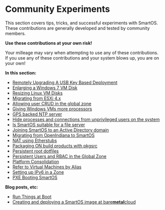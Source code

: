 # Community Experiments

This section covers tips, tricks, and successful experiments with
SmartOS. These contributions are generally developed and tested by
community members.

**Use these contributions at your own risk!**

Your milleage may vary when attempting to use any of these contributions.
If you use any of these contributions and your system blows up, you are
on your own!

**In this section:**

- [Remotely Upgrading A USB Key Based Deployment](remotely-upgrading-a-usb-key-based-deployment.md)
- [Enlarging a Windows 7 VM Disk](enlarging-a-windows-7-vm-disk.md)
- [Resizing Linux VM Disks](resizing-linux-vm-disks.md)
- [Migrating from ESXi 4.x](migrating-from-esxi-4.x.md)
- [Allowing user CRUD in the global zone](allowing-user-crud-in-the-global-zone.md)
- [Giving Windows VMs more processors](giving-windows-vms-more-processors.md)
- [GPS backed NTP server](gps-backed-ntp-server.md)
- [Hide processes and connections from unprivileged users on the system](hide-processes-and-connections-from-unprivileged-users-on-the-system.md)
- [Is SmartOS suitable for a file server](is-smartos-suitable-for-a-file-server.md)
- [Joining SmartOS to an Active Directory domain](joining-smartos-to-an-active-directory-domain.md)
- [Migrating from OpenIndiana to SmartOS](migrating-from-openindiana-to-smartos.md)
- [NAT using Etherstubs](nat-using-etherstubs.md)
- [Packaging ON build products with pkgsrc](packaging-on-build-products-with-pkgsrc.md)
- [Persistent root dotfiles](persistent-root-dotfiles.md)
- [Persistent Users and RBAC in the Global Zone](persistent-users-and-rbac-in-the-global-zone.md)
- [Platform Consolidation](platform-consolidation.md)
- [Refer to Virtual Machines by Alias](refer-to-virtual-machines-by-alias.md)
- [Setting up IPv6 in a Zone](setting-up-ipv6-in-a-zone.md)
- [PXE Booting SmartOS](pxe-booting-smartos.md)

**Blog posts, etc:**

- [Run Things at Boot](http://www.psychicfriends.net/blog/archives/2012/03/21/smartosorg_run_things_at_boot.html)
- [Creating and deploying a SmartOS image at bare**metal**cloud](http://documentation.baremetalcloud.com/display/bmc/SmartOS)
